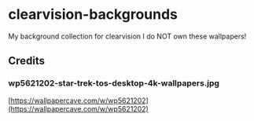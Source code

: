 # clearvision-backgrounds
My background collection for clearvision
I do NOT own these wallpapers!

## Credits
### wp5621202-star-trek-tos-desktop-4k-wallpapers.jpg
[https://wallpapercave.com/w/wp5621202](https://wallpapercave.com/w/wp5621202)
